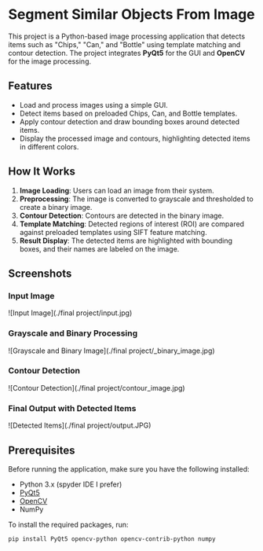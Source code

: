 # Segment Similar Objects From Image

This project is a Python-based image processing application that detects items such as "Chips," "Can," and "Bottle" using template matching and contour detection. 
The project integrates **PyQt5** for the GUI and **OpenCV** for the image processing.

## Features

- Load and process images using a simple GUI.
- Detect items based on preloaded Chips, Can, and Bottle templates.
- Apply contour detection and draw bounding boxes around detected items.
- Display the processed image and contours, highlighting detected items in different colors.

## How It Works

1. **Image Loading**: Users can load an image from their system.
2. **Preprocessing**: The image is converted to grayscale and thresholded to create a binary image.
3. **Contour Detection**: Contours are detected in the binary image.
4. **Template Matching**: Detected regions of interest (ROI) are compared against preloaded templates using SIFT feature matching.
5. **Result Display**: The detected items are highlighted with bounding boxes, and their names are labeled on the image.

## Screenshots

### Input Image
![Input Image](./final project/input.jpg)

### Grayscale and Binary Processing
![Grayscale and Binary Image](./final project/_binary_image.jpg)

### Contour Detection
![Contour Detection](./final project/contour_image.jpg)

### Final Output with Detected Items
![Detected Items](./final project/output.JPG)


## Prerequisites

Before running the application, make sure you have the following installed:

- Python 3.x (spyder IDE I prefer)
- [PyQt5](https://pypi.org/project/PyQt5/)
- [OpenCV](https://pypi.org/project/opencv-python/)
- NumPy


To install the required packages, run:

```bash
pip install PyQt5 opencv-python opencv-contrib-python numpy
